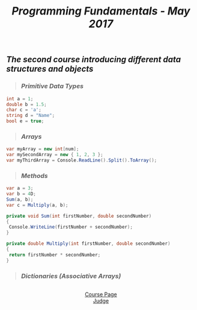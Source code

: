 <h1 align="center"><em>Programming Fundamentals - May 2017</em></h1>
 
<br />

 ## *The second course introducing different data structures and objects*
>  ### *Primitive Data Types*
 ```C#
 int a = 1;
 double b = 1.5;
 char c = 'a';
 string d = "Name";
 bool e = true;
 
 ```
> ### *Arrays*
 ```C#
 var myArray = new int[num];
 var mySecondArray = new { 1, 2, 3 };
 var myThirdArray = Console.ReadLine().Split().ToArray();
 ```
> ### *Methods*
 ```C#
 var a = 3;
 var b = 4D;
 Sum(a, b); 
 var c = Multiply(a, b);

 private void Sum(int firstNumber, double secondNumber)
 {
  Console.WriteLine(firstNumber + secondNumber);
 }

 private double Multiply(int firstNumber, double secondNumber)
 {
  return firstNumber * secondNumber;
 }
 ```
> ### *Dictionaries (Associative Arrays)*
 ```C#

 ```
<p align="center">
<a href="https://softuni.bg/trainings/1619/programming-fundamentals-may-2017">Course Page</a> <br />
<a href="https://judge.softuni.bg/Contests#!/List/ByCategory/32/Progr-Fundamentals-Exercises">Judge</a>
<p>
